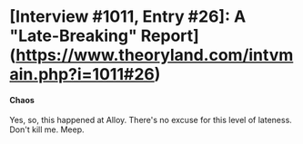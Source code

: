 # [Interview #1011, Entry #26]: A "Late-Breaking" Report](https://www.theoryland.com/intvmain.php?i=1011#26)

#### Chaos

Yes, so, this happened at Alloy. There's no excuse for this level of lateness. Don't kill me. Meep.

